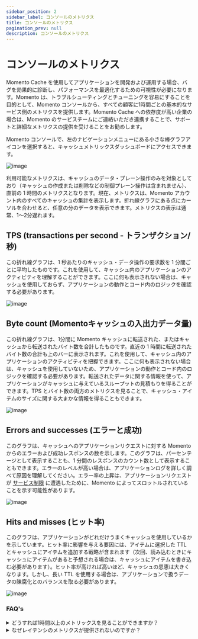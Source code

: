 ```yaml
---
sidebar_position: 2
sidebar_label: コンソールのメトリクス
title: コンソールのメトリクス
pagination_prev: null
description: コンソールのメトリクス
---
```


# コンソールのメトリクス
Momento Cache を使用してアプリケーションを開発および運用する場合、バグを効果的に診断し、パフォーマンスを最適化するための可視性が必要になります。Momento は、トラブルシューティングとチューニングを容易にすることを目的として、Momento コンソールから、すべての顧客に1時間ごとの基本的なサービス側のメトリクスを提供します。Momento Cache への依存度が高い企業の場合は、Momento のサービスチームにご連絡いただき連携することで、サポートと詳細なメトリクスの提供を受けることをお勧めします。

Momento コンソールで、左のナビゲーションメニューにある小さな棒グラフアイコンを選択すると、キャッシュメトリックスダッシュボードにアクセスできます。

![image](/img/metrics_select.png)

利用可能なメトリクスは、キャッシュのデータ・プレーン操作のみを対象としており（キャッシュの作成または削除などの制御プレーン操作は含まれません）、直前の 1 時間のメトリクスとなります。現在、メトリクスは、Momento アカウント内のすべてのキャッシュの集計を表示します。折れ線グラフにある点にカーソルを合わせると、任意の分のデータを表示できます。メトリクスの表示は通常、1～2分遅れます。

## TPS (transactions per second - トランザクション/秒)
この折れ線グラフは、1 秒あたりのキャッシュ・データ操作の要求数を 1 分間ごとに平均したものです。これを使用して、キャッシュ内のアプリケーションのアクティビティを理解することができます。ここに何も表示されない場合は、キャッシュを使用しておらず、アプリケーションの動作とコード内のロジックを確認する必要があります。

![image](/img/metrics_tps.png)

## Byte count (Momentoキャッシュの入出力データ量)
この折れ線グラフは、1分間に Momento キャッシュに転送された、またはキャッシュから転送されたバイト数を合計したものです。直近の 1 時間に転送されたバイト数の合計も上のバーに表示されます。これを使用して、キャッシュ内のアプリケーションのアクティビティを把握できます。ここに何も表示されない場合は、キャッシュを使用していないため、アプリケーションの動作とコード内のロジックを確認する必要があります。転送されたデータに関する情報を使って、アプリケーションがキャッシュに与えているスループットの見積もりを得ることができます。TPS とバイト数の両方のメトリクスを見ることで、キャッシュ・アイテムのサイズに関する大まかな情報を得ることもできます。

![image](/img/metrics_bytecount.png)

## Errors and successes (エラーと成功)
このグラフは、キャッシュへのアプリケーションリクエストに対する Momento からのエラーおよび成功レスポンスの数を示します。このグラフは、パーセンテージとして表示することも、1 分間のレスポンスのカウント数として表示することもできます。エラーのレベルが高い場合は、アプリケーションログを詳しく調べて原因を理解してください。エラー率の上昇は、アプリケーションリクエストが [サービス制限](./limits) に遭遇したために、Momento によってスロットルされていることを示す可能性があります。

![image](/img/metrics_success-error.png)

## Hits and misses (ヒット率)
このグラフは、アプリケーションがどれだけうまくキャッシュを使用しているかを示しています。ヒット率に影響を与える要因には、アイテムに選択した TTL とキャッシュにアイテムを追加する戦略が含まれます（次回、読み込むときにキャッシュにアイテムがあると予想される場合は、キャッシュにアイテムを書き込む必要があります）。ヒット率が高ければ高いほど、キャッシュの恩恵は大きくなります。しかし、長い TTL を使用する場合は、アプリケーションで扱うデータの陳腐化とのバランスを取る必要があります。

![image](/img/metrics_hit-miss.png)


### FAQ's
<details>
<summary>どうすれば1時間以上のメトリックスを見ることができますか？</summary>
本番環境では、Momento のサービスチームに連絡し、サポートを受けることをお勧めします。これには、詳細なメトリクスの観測可能ツールへの公開が含まれます（現在は CloudWatch ですが、今後オプションが増える予定です）。詳細なメトリクスの配信が可能になれば、運用基準に従ってアラームやダッシュボードを構築することができます。
</details>

<details>
<summary>なぜレイテンシのメトリクスが提供されないのですか？</summary>
Momento が測定できるのは、サービス内部（リクエスト・ルーターとストレージ・ノード間）のトラフィックに関連するレイテンシーだけです。これは、全体的なレイテンシーの話と、ユーザーが受けているエクスペリエンスについて、より多くのことが分かります。また、canary を使って、ネットワーク上のどこか遠くにいるエンドユーザーが経験するレイテンシーをテストし、レポートすることを検討してみても良いかもしれません。
<br></br>
<br></br>
CloudWatch への詳細なメトリクス配信を受けているお客様には、パーセンタイル付きのレイテンシ・メトリクスが提供されます。これは、クライアント側のレイテンシやカナリア・レイテンシと比較することで、ユーザー・エクスペリエンスの問題が Momento キャッシュに関連しているのか、あるいは根本的な原因や解決策を他の場所に求める必要があるのかを迅速に判断するために使用できます。
</details>
